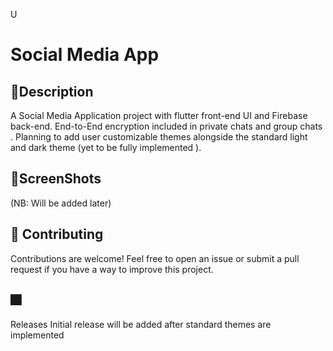 U


# Social Media App

## 📃Description 

A Social Media Application project with flutter front-end UI and Firebase back-end.
End-to-End encryption included in private chats and group chats . 
Planning to add user customizable themes alongside  the standard light and dark theme (yet to be fully implemented ). 


## 📱ScreenShots

(NB: Will be added later)




## 🤗 Contributing

Contributions are welcome! Feel free to open an issue or submit a pull request if you have a way to improve this project.



## 🎆
Releases
Initial release will be added after standard themes are implemented 




